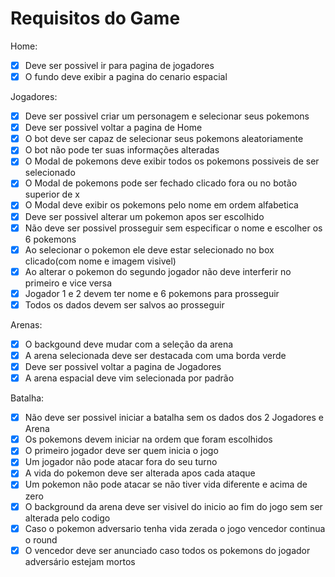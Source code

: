# Requisitos do Game

Home:
- [x] Deve ser possivel ir para pagina de jogadores
- [x] O fundo deve exibir a pagina do cenario espacial

Jogadores:
- [x] Deve ser possivel criar um personagem e selecionar seus pokemons
- [x] Deve ser possivel voltar a pagina de Home
- [x] O bot deve ser capaz de selecionar seus pokemons aleatoriamente
- [x] O bot não pode ter suas informações alteradas
- [x] O Modal de pokemons deve exibir todos os pokemons possiveis de ser selecionado
- [x] O Modal de pokemons pode ser fechado clicado fora ou no botão superior de x
- [x] O Modal deve exibir os pokemons pelo nome em ordem alfabetica
- [x] Deve ser possivel alterar um pokemon apos ser escolhido
- [x] Não deve ser possivel prosseguir sem especificar o nome e escolher os 6 pokemons
- [x] Ao selecionar o pokemon ele deve estar selecionado no box clicado(com nome e imagem visivel)
- [x] Ao alterar o pokemon do segundo jogador não deve interferir no primeiro e vice versa
- [x] Jogador 1 e 2 devem ter nome e 6 pokemons para prosseguir
- [x] Todos os dados devem ser salvos ao prosseguir

Arenas:
- [x] O backgound deve mudar com a seleção da arena
- [x] A arena selecionada deve ser destacada com uma borda verde
- [x] Deve ser possivel voltar a pagina de Jogadores
- [x] A arena espacial deve vim selecionada por padrão

Batalha:
- [x] Não deve ser possivel iniciar a batalha sem os dados dos 2 Jogadores e Arena
- [x] Os pokemons devem iniciar na ordem que foram escolhidos
- [x] O primeiro jogador deve ser quem inicia o jogo
- [x] Um jogador não pode atacar fora do seu turno
- [x] A vida do pokemon deve ser alterada apos cada ataque
- [x] Um pokemon não pode atacar se não tiver vida diferente e acima de zero
- [x] O background da arena deve ser visivel do inicio ao fim do jogo sem ser alterada pelo codigo
- [x] Caso o pokemon adversario tenha vida zerada o jogo vencedor continua o round
- [x] O vencedor deve ser anunciado caso todos os pokemons do jogador adversário estejam mortos